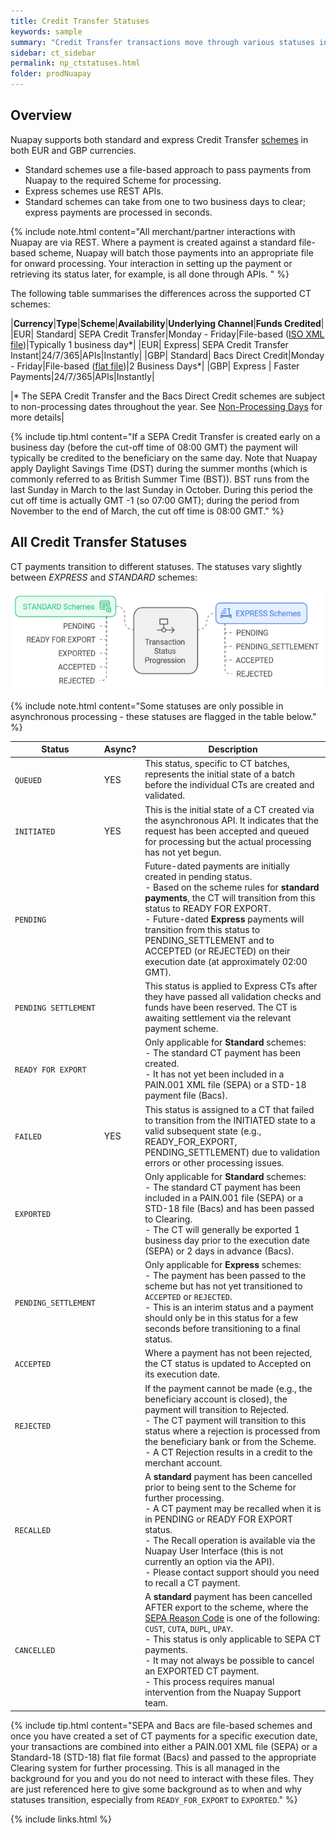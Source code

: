 ```yaml
---
title: Credit Transfer Statuses
keywords: sample
summary: "Credit Transfer transactions move through various statuses in their lifecycle; these are described in this section."
sidebar: ct_sidebar
permalink: np_ctstatuses.html
folder: prodNuapay
---
```



## Overview

Nuapay supports both standard and express Credit Transfer <a href="#" data-toggle="tooltip" data-original-title="{{site.data.glossary.scheme}}">schemes</a> in both EUR and GBP currencies.
* Standard schemes use a file-based approach to pass payments from Nuapay to the required Scheme for processing.
* Express schemes use REST APIs.
* Standard schemes can take from one to two business days to clear; express payments are processed in seconds.  

{% include note.html content="All merchant/partner interactions with Nuapay are via REST. Where a payment is created against a standard file-based scheme, Nuapay will batch those payments into an appropriate file for onward processing. Your interaction in setting up the payment or retrieving its status later, for example, is all done through APIs. " %}

The following table summarises the differences across the supported CT schemes:

|**Currency**|**Type**|**Scheme**|**Availability**|**Underlying Channel**|**Funds Credited**|
|EUR| Standard| SEPA Credit Transfer|Monday - Friday|File-based (<a href="#" data-toggle="tooltip" data-original-title="{{site.data.glossary.iso_xml}}">ISO XML file</a>)|Typically 1 business day*|
|EUR| Express| SEPA Credit Transfer Instant|24/7/365|APIs|Instantly|
|GBP| Standard| Bacs Direct Credit|Monday - Friday|File-based (<a href="#" data-toggle="tooltip" data-original-title="{{site.data.glossary.flat_file}}">flat file</a>)|2 Business Days*|
|GBP| Express | Faster Payments|24/7/365|APIs|Instantly|

|* The SEPA Credit Transfer and the Bacs Direct Credit schemes are subject to non-processing dates throughout the year. See [Non-Processing Days](np_businessdays.html) for more details|

{% include tip.html content="If a SEPA Credit Transfer is created early on a business day (before the cut-off time of 08:00 GMT) the payment will typically be credited to the beneficiary on the same day. Note that Nuapay apply Daylight Savings Time (DST) during the summer months (which is commonly referred to as British Summer Time (BST)). BST runs from the last Sunday in March to the last Sunday in October. During this period the cut off time is actually GMT -1 (so 07:00 GMT); during the period from November to the end of March, the cut off time is 08:00 GMT." %}


## All Credit Transfer Statuses

CT payments transition to different statuses. The statuses vary slightly between _EXPRESS_ and _STANDARD_ schemes:

<img src='images/ct_statuses.png'>

{% include note.html content="Some statuses are only possible in asynchronous processing - these statuses are flagged in the table below." %}


| **Status**                           | **Async?**   | **Description**                                                                                                                                                                                                                                                                                                                                                                         |
|--------------------------------------|-------------|-----------------------------------------------------------------------------------------------------------------------------------------------------------------------------------------------------------------------------------------------------------------------------------------------------------------------------------------------------------------------------------------|
| `QUEUED`                             | YES         | This status, specific to CT batches, represents the initial state of a batch before the individual CTs are created and validated.                                                                                                                                                                                                                                               |
| `INITIATED`                          | YES         | This is the initial state of a CT created via the asynchronous API. It indicates that the request has been accepted and queued for processing but the actual processing has not yet begun.                                                                                                                                                                                               |
| `PENDING`                            |             | Future-dated payments are initially created in pending status. <br> - Based on the scheme rules for **standard payments**, the CT will transition from this status to READY FOR EXPORT. <br> - Future-dated **Express** payments will transition from this status to PENDING_SETTLEMENT and to ACCEPTED (or REJECTED) on their execution date (at approximately 02:00 GMT).               |
| `PENDING SETTLEMENT`                 |             | This status is applied to Express CTs after they have passed all validation checks and funds have been reserved. The CT is awaiting settlement via the relevant payment scheme.                                                                                                                                                                                                         |
| `READY FOR EXPORT`                   |             | Only applicable for **Standard** schemes: <br> - The standard CT payment has been created. <br> - It has not yet been included in a PAIN.001 XML file (SEPA) or a STD-18 payment file (Bacs).                                                                                                                                                                                             |
| `FAILED`                             | YES         | This status is assigned to a CT that failed to transition from the INITIATED state to a valid subsequent state (e.g., READY_FOR_EXPORT, PENDING_SETTLEMENT) due to validation errors or other processing issues.                                                                                                                                                                         |
| `EXPORTED`                           |             | Only applicable for **Standard** schemes: <br> - The standard CT payment has been included in a PAIN.001 file (SEPA) or a STD-18 file (Bacs) and has been passed to Clearing. <br> - The CT will generally be exported 1 business day prior to the execution date (SEPA) or 2 days in advance (Bacs).                                                                                   |
| `PENDING_SETTLEMENT`                 |             | Only applicable for **Express** schemes: <br> - The payment has been passed to the scheme but has not yet transitioned to `ACCEPTED` or `REJECTED`. <br> - This is an interim status and a payment should only be in this status for a few seconds before transitioning to a final status.                                                                                               |
| `ACCEPTED`                           |             | Where a payment has not been rejected, the CT status is updated to Accepted on its execution date.                                                                                                                                                                                                                                                                                      |
| `REJECTED`                           |             | If the payment cannot be made (e.g., the beneficiary account is closed), the payment will transition to Rejected. <br> - The CT payment will transition to this status where a rejection is processed from the beneficiary bank or from the Scheme. <br> - A CT Rejection results in a credit to the merchant account.                                                                  |
| `RECALLED`                           |             | A **standard** payment has been cancelled prior to being sent to the Scheme for further processing. <br> - A CT payment may be recalled when it is in PENDING or READY FOR EXPORT status. <br> - The Recall operation is available via the Nuapay User Interface (this is not currently an option via the API). <br> - Please contact support should you need to recall a CT payment.        |
| `CANCELLED`                          |             | A **standard** payment has been cancelled AFTER export to the scheme, where the [SEPA Reason Code](np_separeasons.html) is one of the following: `CUST`, `CUTA`, `DUPL`, `UPAY`. <br> - This status is only applicable to SEPA CT payments. <br> - It may not always be possible to cancel an EXPORTED CT payment. <br> - This process requires manual intervention from the Nuapay Support team. |




{% include tip.html content="SEPA and Bacs are file-based schemes and once you have created a set of CT payments for a specific execution date, your transactions are combined into either a PAIN.001 XML file (SEPA) or a Standard-18 (STD-18) flat file format (Bacs) and passed to the appropriate Clearing system for further processing. This is all managed in the background for you and you do not need to interact with these files. They are just referenced here to give some background as to when and why statuses transition, especially from `READY_FOR_EXPORT` to `EXPORTED`." %}



{% include links.html %}
